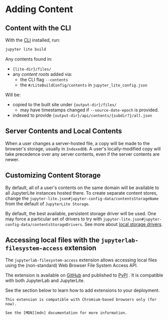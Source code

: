 # Adding Content

## Content with the CLI

With the [CLI](../../reference/cli.ipynb) installed, run:

```bash
jupyter lite build
```

Any contents found in:

- `{lite-dir}/files/`
- any _content roots_ added via:
  - the CLI flag `--contents`
  - the `#/LiteBuildConfig/contents` in `jupyter_lite_config.json`

Will be:

- copied to the built site under `{output-dir}/files/`
  - may have timestamps changed if `--source-date-epoch` is provided.
- indexed to provide `{output-dir}/api/contents/{subdir?}/all.json`

## Server Contents and Local Contents

When a user changes a server-hosted file, a copy will be made to the browser's storage,
usually in `IndexedDB`. A user's locally-modified copy will take precedence over any
server contents, even if the server contents are newer.

## Customizing Content Storage

By default, all of a user's contents on the same domain will be available to all
JupyterLite instances hosted there. To create separate content stores, change the
`jupyter-lite.json#jupyter-config-data/contentsStorageName` from the default of
`JupyterLite Storage`.

By default, the best available, persistent storage driver will be used. One may force a
particular set of drivers to try with
`jupyter-lite.json#jupyter-config-data/contentsStorageDrivers`. See more about
[local storage drivers](#local-storage-drivers).

## Accessing local files with the `jupyterlab-filesystem-access` extension

The `jupyterlab-filesystem-access` extension allows accessing local files using the
(non-standard) Web Browser File System Access API.

The extension is available on [GitHub][filesystem-access-github] and published to
[PyPI][filesystem-access-pypi] . It is compatible with both JupyterLab and JupyterLite.

See the section below to learn how to add extensions to your deployment.

```{warning}
This extension is compatible with Chromium-based browsers only (for now).

See the [MDN][mdn] documentation for more information.
```

[mdn]: https://developer.mozilla.org/en-US/docs/Web/API/File_System_Access_API
[filesystem-access-pypi]: https://pypi.org/project/jupyterlab-filesystem-access/
[filesystem-access-github]:
  https://github.com/jupyterlab-contrib/jupyterlab-filesystem-access

